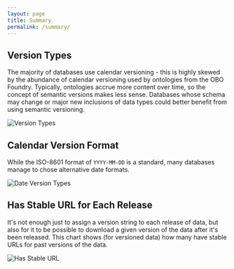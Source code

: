 ```yaml
---
layout: page
title: Summary
permalink: /summary/
---
```


## Version Types

The majority of databases use calendar versioning - this is highly skewed by the abundance of calendar versioning used
by ontologies from the OBO Foundry. Typically, ontologies accrue more content over time, so the concept of semantic
versions makes less sense. Databases whose schema may change or major new inclusions of data types could better benefit
from using semantic versioning.

<img src="https://raw.githubusercontent.com/cthoyt/bioversions/main/docs/img/version_types.svg" alt="Version Types"/>

## Calendar Version Format

While the ISO-8601 format of `YYYY-MM-DD` is a standard, many databases manage to chose alternative date formats.

<img src="https://raw.githubusercontent.com/cthoyt/bioversions/main/docs/img/version_date_types.svg" alt="Date Version Types"/>

## Has Stable URL for Each Release

It's not enough just to assign a version string to each release of data, but also for it to be possible to download a
given version of the data after it's been released. This chart shows (for versioned data) how many have stable URLs for
past versions of the data.

<img src="https://raw.githubusercontent.com/cthoyt/bioversions/main/docs/img/has_release_url.svg" alt="Has Stable URL"/>
